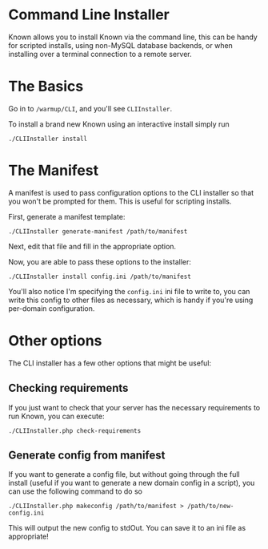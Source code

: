 # Command Line Installer

Known allows you to install Known via the command line, this can be handy for scripted installs, using non-MySQL database backends, or when installing over a terminal connection to a remote server.

# The Basics

Go in to ```/warmup/CLI```, and you'll see ```CLIInstaller```.

To install a brand new Known using an interactive install simply run 

```
./CLIInstaller install
```

# The Manifest

A manifest is used to pass configuration options to the CLI installer so that you won't be prompted for them. This is useful for scripting installs.

First, generate a manifest template:

```
./CLIInstaller generate-manifest /path/to/manifest
```

Next, edit that file and fill in the appropriate option.

Now, you are able to pass these options to the installer:

```
./CLIInstaller install config.ini /path/to/manifest
```

You'll also notice I'm specifying the ```config.ini``` ini file to write to, you can write this config to other files as necessary, which is handy if you're using per-domain configuration.

# Other options

The CLI installer has a few other options that might be useful:

## Checking requirements

If you just want to check that your server has the necessary requirements to run Known, you can execute:

```
./CLIInstaller.php check-requirements
```

## Generate config from manifest

If you want to generate a config file, but without going through the full install (useful if you want to generate a new domain config in a script), you can use the following command to do so

```
./CLIInstaller.php makeconfig /path/to/manifest > /path/to/new-config.ini
```

This will output the new config to stdOut. You can save it to an ini file as appropriate!